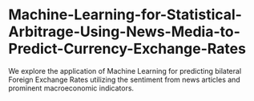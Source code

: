# Machine-Learning-for-Statistical-Arbitrage-Using-News-Media-to-Predict-Currency-Exchange-Rates
We explore the application of Machine Learning for predicting bilateral Foreign Exchange Rates utilizing the sentiment from news articles and prominent macroeconomic indicators.
